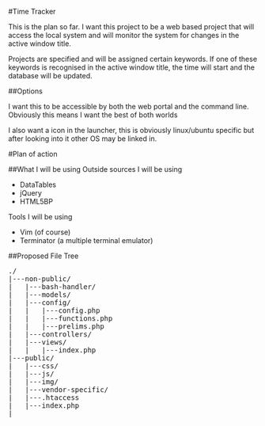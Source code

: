 #Time Tracker

This is the plan so far.
I want this project to be a web based project that will access the local system and will monitor the system for changes in the active window title.

Projects are specified and will be assigned certain keywords.
If one of these keywords is recognised in the active window title, the time will start and the database will be updated.

##Options

I want this to be accessible by both the web portal and the command line.
Obviously this means I want the best of both worlds

I also want a icon in the launcher, this is obviously linux/ubuntu specific but after looking into it other OS may be linked in.


#Plan of action

##What I will be using
Outside sources I will be using

* DataTables
* jQuery
* HTML5BP

Tools I will be using
* Vim (of course)
* Terminator (a multiple terminal emulator)

##Proposed File Tree
<pre>
./
|---non-public/
|   |---bash-handler/
|   |---models/
|   |---config/
|   |   |---config.php
|   |   |---functions.php
|   |   |---prelims.php
|   |---controllers/
|   |---views/
|   |   |---index.php
|---public/
|   |---css/
|   |---js/
|   |---img/
|   |---vendor-specific/
|   |---.htaccess
|   |---index.php
|
</pre>
